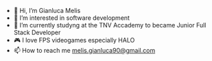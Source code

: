 - 👋 Hi, I’m Gianluca Melis
- 👀 I’m interested in software development 
- 🌱 I’m currently studyng at the TNV Accademy to became Junior Full Stack Developer
- :video_game: I love FPS videogames especially HALO
- 📫 How to reach me melis.gianluca90@gmail.com

<!---
RileyG90/RileyG90 is a ✨ special ✨ repository because its `README.md` (this file) appears on your GitHub profile.
You can click the Preview link to take a look at your changes.
--->
